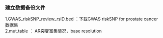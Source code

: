 ### 建立数据备份文件
1.GWAS_riskSNP_review_rsID.bed ：下载GWAS riskSNP for prostate cancer 数据集<br>
2.mut.table ： AR突变富集情况，base resolution

